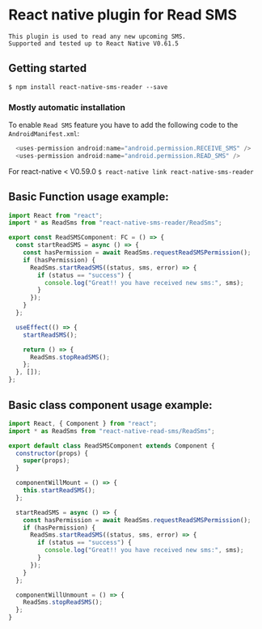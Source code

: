 # React native plugin for Read SMS

    This plugin is used to read any new upcoming SMS.
    Supported and tested up to React Native V0.61.5

## Getting started

`$ npm install react-native-sms-reader --save`

### Mostly automatic installation

To enable `Read SMS` feature you have to add the following code to the `AndroidManifest.xml`:

```java
  <uses-permission android:name="android.permission.RECEIVE_SMS" />
  <uses-permission android:name="android.permission.READ_SMS" />
```

For react-native < V0.59.0
`$ react-native link react-native-sms-reader`

## Basic Function usage example:

```javascript
import React from "react";
import * as ReadSms from "react-native-sms-reader/ReadSms";

export const ReadSMSComponent: FC = () => {
  const startReadSMS = async () => {
    const hasPermission = await ReadSms.requestReadSMSPermission();
    if (hasPermission) {
      ReadSms.startReadSMS((status, sms, error) => {
        if (status == "success") {
          console.log("Great!! you have received new sms:", sms);
        }
      });
    }
  };

  useEffect(() => {
    startReadSMS();

    return () => {
      ReadSms.stopReadSMS();
    };
  }, []);
};
```

## Basic class component usage example:

```javascript
import React, { Component } from "react";
import * as ReadSms from "react-native-read-sms/ReadSms";

export default class ReadSMSComponent extends Component {
  constructor(props) {
    super(props);
  }

  componentWillMount = () => {
    this.startReadSMS();
  };

  startReadSMS = async () => {
    const hasPermission = await ReadSms.requestReadSMSPermission();
    if (hasPermission) {
      ReadSms.startReadSMS((status, sms, error) => {
        if (status == "success") {
          console.log("Great!! you have received new sms:", sms);
        }
      });
    }
  };

  componentWillUnmount = () => {
    ReadSms.stopReadSMS();
  };
}
```
